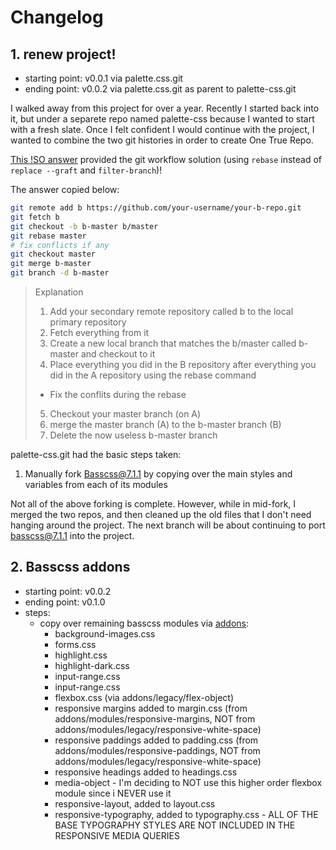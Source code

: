# Changelog

## 1. renew project!

- starting point: v0.0.1 via palette.css.git
- ending point: v0.0.2 via palette.css.git as parent to palette-css.git

I walked away from this project for over a year. Recently I started back into it, but under a separete repo named palette-css because I wanted to start with a fresh slate. Once I felt confident I would continue with the project, I wanted to combine the two git histories in order to create One True Repo.

[This !SO answer](https://stackoverflow.com/a/55914186/2145103) provided the git workflow solution (using `rebase` instead of `replace --graft` and `filter-branch`)!

The answer copied below:

```bash
git remote add b https://github.com/your-username/your-b-repo.git
git fetch b
git checkout -b b-master b/master
git rebase master
# fix conflicts if any
git checkout master
git merge b-master
git branch -d b-master
```

> Explanation
>
> 1. Add your secondary remote repository called b to the local primary repository
> 2. Fetch everything from it
> 3. Create a new local branch that matches the b/master called b-master and checkout to it
> 4. Place everything you did in the B repository after everything you did in the A repository using the rebase command
>
> - Fix the conflits during the rebase
>
> 5. Checkout your master branch (on A)
> 6. merge the master branch (A) to the b-master branch (B)
> 7. Delete the now useless b-master branch

palette-css.git had the basic steps taken:

1. Manually fork Basscss@7.1.1 by copying over the main styles and variables from each of its modules

Not all of the above forking is complete. However, while in mid-fork, I merged the two repos, and then cleaned up the old files that I don't need hanging around the project. The next branch will be about continuing to port basscss@7.1.1 into the project.

## 2. Basscss addons

- starting point: v0.0.2
- ending point: v0.1.0
- steps:
  - copy over remaining basscss modules via [addons](https://github.com/basscss/addons):
    - background-images.css
    - forms.css
    - highlight.css
    - highlight-dark.css
    - input-range.css
    - input-range.css
    - flexbox.css (via addons/legacy/flex-object)
    - responsive margins added to margin.css (from addons/modules/responsive-margins, NOT from addons/modules/legacy/responsive-white-space)
    - responsive paddings added to padding.css (from addons/modules/responsive-paddings, NOT from addons/modules/legacy/responsive-white-space)
    - responsive headings added to headings.css
    - media-object - I'm deciding to NOT use this higher order flexbox module since i NEVER use it
    - responsive-layout, added to layout.css
    - responsive-typography, added to typography.css - ALL OF THE BASE TYPOGRAPHY STYLES ARE NOT INCLUDED IN THE RESPONSIVE MEDIA QUERIES
